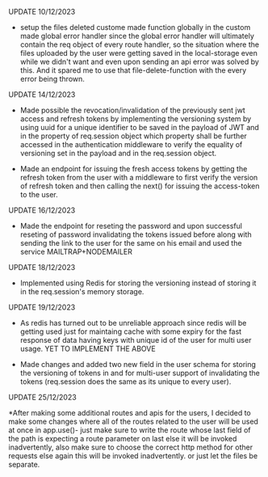 UPDATE 10/12/2023

* setup the files deleted custome made function globally in the custom made global error handler since the global error handler will ultimately contain the req object of every route handler, so the situation where the files uploaded by the user were getting saved in the local-storage even while we didn't want and even upon sending an api error was solved by this. And it spared me to use that file-delete-function with the every error being thrown.


UPDATE 14/12/2023

* Made possible the revocation/invalidation of the previously sent jwt access and refresh tokens by implementing the versioning system by using uuid for a unique identifier to be saved in the payload of JWT and in the property of req.session object which property shall be further accessed in the authentication middleware to verify the equality of versioning set in the payload and in the req.session object.

* Made an endpoint for issuing the fresh access tokens by getting the refresh token from the user with a middleware to first verify the version of refresh token and then calling the next() for issuing the access-token to the user.

UPDATE 16/12/2023

* Made the endpoint for reseting the password and upon successful reseting of password invalidating the tokens issued before along with sending the link to the user for the same on his email and used the service MAILTRAP+NODEMAILER 

UPDATE 18/12/2023

* Implemented using Redis for storing the versioning instead of storing it in the req.session's memory storage.

UPDATE 19/12/2023 

* As redis has turned out to be unreliable approach since redis will be getting used just for maintaing cache with some expiry for the fast response of data having keys with unique id of the user for multi user usage.
YET TO IMPLEMENT THE ABOVE

* Made changes and added two new field in the user schema for storing the versioning of tokens in and for multi-user support of invalidating the tokens (req.session does the same as its unique to every user).

UPDATE 25/12/2023

*After making some additional routes and apis for the users, I decided to make some changes where all of the routes related to the user will be used at once in app.use()- just make sure to write the route whose last field of the path is expecting a route parameter on last else it will be invoked inadvertently, also make sure to choose the correct http method for other requests else again this will be invoked inadvertently. or just let the files be separate.